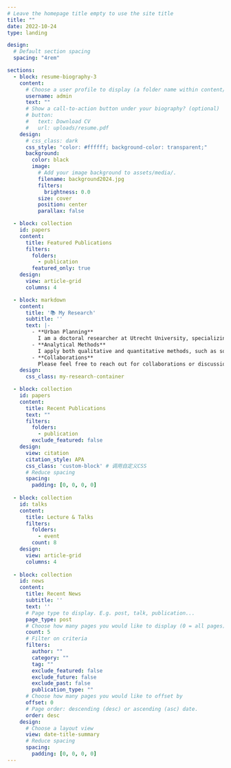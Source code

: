 ```yaml
---
# Leave the homepage title empty to use the site title
title: ""
date: 2022-10-24
type: landing

design:
  # Default section spacing
  spacing: "4rem"

sections:
  - block: resume-biography-3
    content:
      # Choose a user profile to display (a folder name within content/authors/)
      username: admin
      text: ""
      # Show a call-to-action button under your biography? (optional)
      # button:
      #   text: Download CV
      #   url: uploads/resume.pdf
    design:
      # css_class: dark
      css_style: "color: #ffffff; background-color: transparent;"
      background:
        color: black
        image:
          # Add your image background to assets/media/.
          filename: background2024.jpg
          filters:
            brightness: 0.0
          size: cover
          position: center
          parallax: false

  - block: collection
    id: papers
    content:
      title: Featured Publications
      filters:
        folders:
          - publication
        featured_only: true
    design:
      view: article-grid
      columns: 4

  - block: markdown
    content:
      title: '📚 My Research'
      subtitle: ''
      text: |-
        - **Urban Planning**  
          I am a doctoral researcher at Utrecht University, specializing in urban planning and social network analysis. My research focuses on understanding power dynamics and stakeholder collaboration in urban planning processes, with a strong emphasis on leveraging digital tools.
        - **Analytical Methods**  
          I apply both qualitative and quantitative methods, such as social network analysis and geospatial modeling, to explore how emerging technologies influence urban planning and public participation.
        - **Collaborations**  
          Please feel free to reach out for collaborations or discussions on planning, data analysis, or urban innovation! 😊
    design:
      css_class: my-research-container

  - block: collection
    id: papers
    content:
      title: Recent Publications
      text: ""
      filters:
        folders:
          - publication
        exclude_featured: false
    design:
      view: citation
      citation_style: APA
      css_class: 'custom-block' # 调用自定义CSS
      # Reduce spacing
      spacing:
        padding: [0, 0, 0, 0]
    
  - block: collection
    id: talks
    content:
      title: Lecture & Talks
      filters:
        folders:
          - event
        count: 8
    design:
      view: article-grid
      columns: 4
    
  - block: collection
    id: news
    content:
      title: Recent News
      subtitle: ''
      text: ''
      # Page type to display. E.g. post, talk, publication...
      page_type: post
      # Choose how many pages you would like to display (0 = all pages)
      count: 5
      # Filter on criteria
      filters:
        author: ""
        category: ""
        tag: ""
        exclude_featured: false
        exclude_future: false
        exclude_past: false
        publication_type: ""
      # Choose how many pages you would like to offset by
      offset: 0
      # Page order: descending (desc) or ascending (asc) date.
      order: desc
    design:
      # Choose a layout view
      view: date-title-summary
      # Reduce spacing
      spacing:
        padding: [0, 0, 0, 0]
---
```

